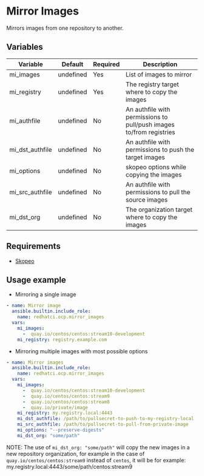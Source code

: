 # Mirror Images

Mirrors images from one repository to another.

## Variables

| Variable         | Default    | Required | Description
| ---------------- | ---------- | -------- | -----------
| mi_images        | undefined  | Yes      | List of images to mirror
| mi_registry      | undefined  | Yes      | The registry target where to copy the images
| mi_authfile      | undefined  | No       | An authfile with permissions to pull/push images to/from registries
| mi_dst_authfile  | undefined  | No       | An authfile with permissions to push the target images
| mi_options       | undefined  | No       | skopeo options while copying the images
| mi_src_authfile  | undefined  | No       | An authfile with permissions to pull the source images
| mi_dst_org       | undefined  | No       | The organization target where to copy the images

## Requirements

- [Skopeo](https://github.com/containers/skopeo/blob/main/install.md)

## Usage example

* Mirroring a single image

```yaml
- name: Mirror image
  ansible.builtin.include_role:
    name: redhatci.ocp.mirror_images
  vars:
    mi_images:
      -  quay.io/centos/centos:stream10-development
    mi_registry: registry.example.com
```

* Mirroring multiple images with most possible options

```yaml
- name: Mirror images
  ansible.builtin.include_role:
    name: redhatci.ocp.mirror_images
  vars:
    mi_images:
      -  quay.io/centos/centos:stream10-development
      -  quay.io/centos/centos:stream9
      -  quay.io/centos/centos:stream8
      -  quay.io/private/image
    mi_registry: my.registry.local:4443
    mi_dst_authfile: /path/to/pullsecret-to-push-to-my-registry-local
    mi_src_authfile: /path/to/pullsecret-to-pull-from-private-image
    mi_options: "--preserve-digests"
    mi_dst_org: "some/path"
```
NOTE: The use of `mi_dst_org: "some/path"` will copy the new images in a new repository organization, for example in the case of `quay.io/centos/centos:stream9` instead of `centos`, it will be for example: my.registry.local:4443/some/path/centos:stream9
